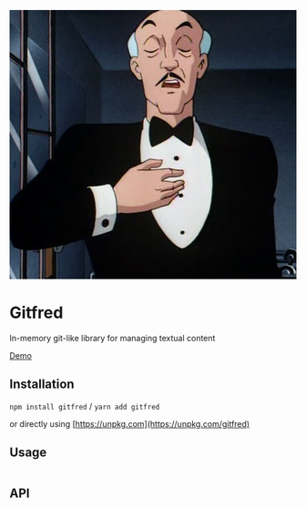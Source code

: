 ![Gitfred](./alfred.png)

# Gitfred

In-memory git-like library for managing textual content

[Demo](https://demoit.app/e/ZLXBJMGKxiP)

## Installation

`npm install gitfred` / `yarn add gitfred`

or directly using [https://unpkg.com](https://unpkg.com/gitfred)

## Usage

```

```

## API
